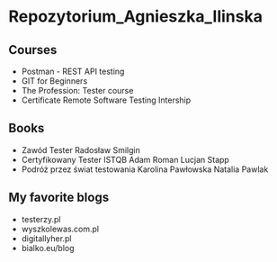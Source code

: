 # Repozytorium_Agnieszka_Ilinska

## **Courses**

- Postman - REST API testing
- GIT for Beginners
- The Profession: Tester course
- Certificate Remote Software Testing Intership

## **Books**

- Zawód Tester Radosław Smilgin
- Certyfikowany Tester ISTQB Adam Roman Lucjan Stapp
- Podróż przez świat testowania Karolina Pawłowska Natalia Pawlak

## **My favorite blogs**

- testerzy.pl
- wyszkolewas.com.pl
- digitallyher.pl
- bialko.eu/blog
